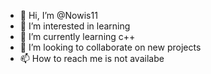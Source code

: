 - 👋 Hi, I’m @Nowis11
- 👀 I’m interested in learning
- 🌱 I’m currently learning c++
- 💞️ I’m looking to collaborate on new projects
- 📫 How to reach me is not availabe

<!---
Nowis11/Nowis11 is a ✨ special ✨ repository because its `README.md` (this file) appears on your GitHub profile.
You can click the Preview link to take a look at your changes.
--->
